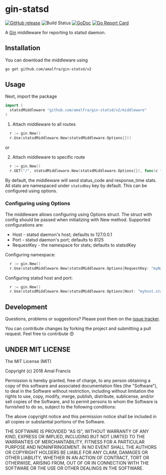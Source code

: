 gin-statsd
========
[![GitHub release](https://img.shields.io/github/release/amalfra/gin-statsd.svg)](https://github.com/amalfra/gin-statsd/releases)
![Build Status](https://github.com/amalfra/gin-statsd/actions/workflows/test.yml/badge.svg?branch=main)
[![GoDoc](https://godoc.org/github.com/amalfra/gin-statsd/v2?status.svg)](https://godoc.org/github.com/amalfra/gin-statsd/v2)
[![Go Report Card](https://goreportcard.com/badge/github.com/amalfra/gin-statsd/v2)](https://goreportcard.com/report/github.com/amalfra/gin-statsd/v2)

A [Gin](https://github.com/gin-gonic/gin) middleware for reporting to statsd daemon.

## Installation
You can download the middleware using
```sh
go get github.com/amalfra/gin-statsd/v2
```
## Usage
Next, import the package
``` go
import (
  statsdMiddleware "github.com/amalfra/gin-statsd/v2/middleware"
)
```

1. Attach middleware to all routes
``` go
  r := gin.New()
  r.Use(statsdMiddleware.New(statsdMiddleware.Options{}))
```

or 

2. Attach middleware to specific route
``` go
  r := gin.New()
  r.GET("/", statsdMiddleware.New(statsdMiddleware.Options{}), func(c *gin.Context) {})
```

By default, the middleware will send status_code and response_time stats.
All stats are namespaced under `statsdKey` key by default. This can be configured using options.

### Configuring using Options
The middleware allows configuring using Options struct. The struct with config should be passed when initializing with New method. Supported configurations are:

* Host - statsd daemon's host; defaults to 127.0.0.1
* Port - statsd daemon's port; defaults to 8125
* RequestKey - the namespace for stats; defaults to statsdKey

Configuring namespace:
``` go
  r := gin.New()
  r.Use(statsdMiddleware.New(statsdMiddleware.Options{RequestKey: "myNamespace"}))
```
Configuring statsd host and port:
``` go
  r := gin.New()
  r.Use(statsdMiddleware.New(statsdMiddleware.Options{Host: "myhost.statsd", Port: 8089}))
```

## Development
Questions, problems or suggestions? Please post them on the [issue tracker](https://github.com/amalfra/gin-statsd/issues).

You can contribute changes by forking the project and submitting a pull request. Feel free to contribute :heart_eyes:

## UNDER MIT LICENSE

The MIT License (MIT)

Copyright (c) 2018 Amal Francis

Permission is hereby granted, free of charge, to any person obtaining a copy of this software and associated documentation files (the "Software"), to deal in the Software without restriction, including without limitation the rights to use, copy, modify, merge, publish, distribute, sublicense, and/or sell copies of the Software, and to permit persons to whom the Software is furnished to do so, subject to the following conditions:

The above copyright notice and this permission notice shall be included in all copies or substantial portions of the Software.

THE SOFTWARE IS PROVIDED "AS IS", WITHOUT WARRANTY OF ANY KIND, EXPRESS OR IMPLIED, INCLUDING BUT NOT LIMITED TO THE WARRANTIES OF MERCHANTABILITY, FITNESS FOR A PARTICULAR PURPOSE AND NONINFRINGEMENT. IN NO EVENT SHALL THE AUTHORS OR COPYRIGHT HOLDERS BE LIABLE FOR ANY CLAIM, DAMAGES OR OTHER LIABILITY, WHETHER IN AN ACTION OF CONTRACT, TORT OR OTHERWISE, ARISING FROM, OUT OF OR IN CONNECTION WITH THE SOFTWARE OR THE USE OR OTHER DEALINGS IN THE SOFTWARE.
